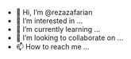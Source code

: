 - 👋 Hi, I’m @rezazafarian
- 👀 I’m interested in ...
- 🌱 I’m currently learning ...
- 💞️ I’m looking to collaborate on ...
- 📫 How to reach me ...

<!---
rezazafarian/rezazafarian is a ✨ special ✨ repository because its `README.md` (this file) appears on your GitHub profile.
You can click the Preview link to take a look at your changes.
--->
